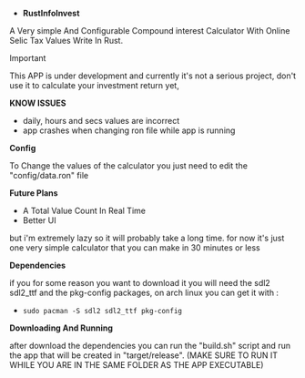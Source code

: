 - **RustInfoInvest**
  
A Very simple And Configurable Compound interest Calculator With Online Selic Tax Values Write In Rust. 

> [!IMPORTANT]
> This APP is under development and currently it's not a serious project, don't use it to calculate your investment return yet,

**KNOW ISSUES**
- daily, hours and secs values are incorrect
- app crashes when changing ron file while app is running  


**Config**

To Change the values of the calculator you just need to edit the "config/data.ron" file


**Future Plans**
  
- A Total Value Count In Real Time
- Better UI

but i'm extremely lazy so it will probably take a long time. for now it's just one very simple calculator that you can make in 30 minutes or less


**Dependencies**

if you for some reason you want to download it you will need the sdl2 sdl2_ttf and the pkg-config packages, on arch linux you can get it with : 
- ```sudo pacman -S sdl2 sdl2_ttf pkg-config```


**Downloading And Running**

after download the dependencies you can run the "build.sh" script and run the app that will be created in "target/release".
(MAKE SURE TO RUN IT WHILE YOU ARE IN THE SAME FOLDER AS THE APP EXECUTABLE)

